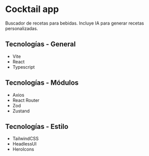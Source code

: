 # Cocktail app

Buscador de recetas para bebidas. Incluye IA para generar recetas personalizadas.




## Tecnologías - General
- Vite
- React
- Typescript

## Tecnologías - Módulos
- Axios
- React Router
- Zod
- Zustand

## Tecnologías - Estilo
- TailwindCSS
- HeadlessUI
- HeroIcons 

